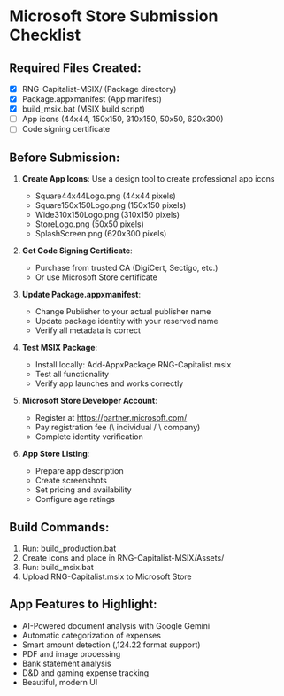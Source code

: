 ﻿# Microsoft Store Submission Checklist

## Required Files Created:
- [x] RNG-Capitalist-MSIX/ (Package directory)
- [x] Package.appxmanifest (App manifest)
- [x] build_msix.bat (MSIX build script)
- [ ] App icons (44x44, 150x150, 310x150, 50x50, 620x300)
- [ ] Code signing certificate

## Before Submission:
1. **Create App Icons**: Use a design tool to create professional app icons
   - Square44x44Logo.png (44x44 pixels)
   - Square150x150Logo.png (150x150 pixels)  
   - Wide310x150Logo.png (310x150 pixels)
   - StoreLogo.png (50x50 pixels)
   - SplashScreen.png (620x300 pixels)

2. **Get Code Signing Certificate**: 
   - Purchase from trusted CA (DigiCert, Sectigo, etc.)
   - Or use Microsoft Store certificate

3. **Update Package.appxmanifest**:
   - Change Publisher to your actual publisher name
   - Update package identity with your reserved name
   - Verify all metadata is correct

4. **Test MSIX Package**:
   - Install locally: Add-AppxPackage RNG-Capitalist.msix
   - Test all functionality
   - Verify app launches and works correctly

5. **Microsoft Store Developer Account**:
   - Register at https://partner.microsoft.com/
   - Pay registration fee (\ individual / \ company)
   - Complete identity verification

6. **App Store Listing**:
   - Prepare app description
   - Create screenshots
   - Set pricing and availability
   - Configure age ratings

## Build Commands:
1. Run: build_production.bat
2. Create icons and place in RNG-Capitalist-MSIX/Assets/
3. Run: build_msix.bat
4. Upload RNG-Capitalist.msix to Microsoft Store

## App Features to Highlight:
- AI-Powered document analysis with Google Gemini
- Automatic categorization of expenses
- Smart amount detection (,124.22 format support)
- PDF and image processing
- Bank statement analysis
- D&D and gaming expense tracking
- Beautiful, modern UI
